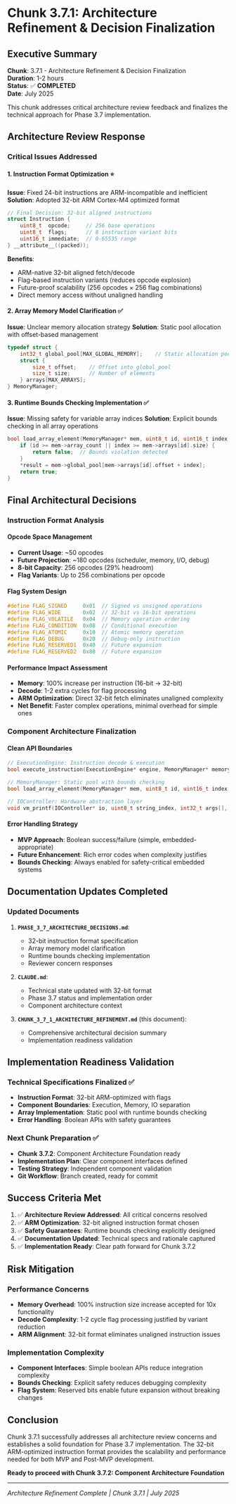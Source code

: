 # Chunk 3.7.1: Architecture Refinement & Decision Finalization

## Executive Summary

**Chunk**: 3.7.1 - Architecture Refinement & Decision Finalization  
**Duration**: 1-2 hours  
**Status**: ✅ **COMPLETED**  
**Date**: July 2025

This chunk addresses critical architecture review feedback and finalizes the technical approach for Phase 3.7 implementation.

## Architecture Review Response

### **Critical Issues Addressed**

#### **1. Instruction Format Optimization** ⭐
**Issue**: Fixed 24-bit instructions are ARM-incompatible and inefficient
**Solution**: Adopted 32-bit ARM Cortex-M4 optimized format

```c
// Final Decision: 32-bit aligned instructions
struct Instruction {
    uint8_t  opcode;     // 256 base operations
    uint8_t  flags;      // 8 instruction variant bits
    uint16_t immediate;  // 0-65535 range
} __attribute__((packed));
```

**Benefits**:
- ARM-native 32-bit aligned fetch/decode
- Flag-based instruction variants (reduces opcode explosion)
- Future-proof scalability (256 opcodes × 256 flag combinations)
- Direct memory access without unaligned handling

#### **2. Array Memory Model Clarification** ✅
**Issue**: Unclear memory allocation strategy
**Solution**: Static pool allocation with offset-based management

```c
typedef struct {
    int32_t global_pool[MAX_GLOBAL_MEMORY];    // Static allocation pool
    struct {
        size_t offset;    // Offset into global_pool
        size_t size;      // Number of elements
    } arrays[MAX_ARRAYS];
} MemoryManager;
```

#### **3. Runtime Bounds Checking Implementation** ✅
**Issue**: Missing safety for variable array indices
**Solution**: Explicit bounds checking in all array operations

```c
bool load_array_element(MemoryManager* mem, uint8_t id, uint16_t index, int32_t* result) {
    if (id >= mem->array_count || index >= mem->arrays[id].size) {
        return false;  // Bounds violation detected
    }
    *result = mem->global_pool[mem->arrays[id].offset + index];
    return true;
}
```

## Final Architectural Decisions

### **Instruction Format Analysis**

#### **Opcode Space Management**
- **Current Usage**: ~50 opcodes
- **Future Projection**: ~180 opcodes (scheduler, memory, I/O, debug)
- **8-bit Capacity**: 256 opcodes (29% headroom)
- **Flag Variants**: Up to 256 combinations per opcode

#### **Flag System Design**
```c
#define FLAG_SIGNED     0x01  // Signed vs unsigned operations
#define FLAG_WIDE       0x02  // 32-bit vs 16-bit operations  
#define FLAG_VOLATILE   0x04  // Memory operation ordering
#define FLAG_CONDITION  0x08  // Conditional execution
#define FLAG_ATOMIC     0x10  // Atomic memory operation
#define FLAG_DEBUG      0x20  // Debug-only instruction
#define FLAG_RESERVED1  0x40  // Future expansion
#define FLAG_RESERVED2  0x80  // Future expansion
```

#### **Performance Impact Assessment**
- **Memory**: 100% increase per instruction (16-bit → 32-bit)
- **Decode**: 1-2 extra cycles for flag processing
- **ARM Optimization**: Direct 32-bit fetch eliminates unaligned complexity
- **Net Benefit**: Faster complex operations, minimal overhead for simple ones

### **Component Architecture Finalization**

#### **Clean API Boundaries**
```c
// ExecutionEngine: Instruction decode & execution
bool execute_instruction(ExecutionEngine* engine, MemoryManager* memory, IOController* io);

// MemoryManager: Static pool with bounds checking
bool load_array_element(MemoryManager* mem, uint8_t id, uint16_t index, int32_t* result);

// IOController: Hardware abstraction layer
void vm_printf(IOController* io, uint8_t string_index, int32_t args[], uint8_t arg_count);
```

#### **Error Handling Strategy**
- **MVP Approach**: Boolean success/failure (simple, embedded-appropriate)
- **Future Enhancement**: Rich error codes when complexity justifies
- **Bounds Checking**: Always enabled for safety-critical embedded systems

## Documentation Updates Completed

### **Updated Documents**
1. **`PHASE_3_7_ARCHITECTURE_DECISIONS.md`**:
   - 32-bit instruction format specification
   - Array memory model clarification  
   - Runtime bounds checking implementation
   - Reviewer concern responses

2. **`CLAUDE.md`**:
   - Technical state updated with 32-bit format
   - Phase 3.7 status and implementation order
   - Component architecture context

3. **`CHUNK_3_7_1_ARCHITECTURE_REFINEMENT.md`** (this document):
   - Comprehensive architectural decision summary
   - Implementation readiness validation

## Implementation Readiness Validation

### **Technical Specifications Finalized** ✅
- **Instruction Format**: 32-bit ARM-optimized with flags
- **Component Boundaries**: Execution, Memory, IO separation
- **Array Implementation**: Static pool with runtime bounds checking
- **Error Handling**: Boolean APIs with safety guarantees

### **Next Chunk Preparation** ✅
- **Chunk 3.7.2**: Component Architecture Foundation ready
- **Implementation Plan**: Clear component interfaces defined
- **Testing Strategy**: Independent component validation
- **Git Workflow**: Branch created, ready for commit

## Success Criteria Met

1. ✅ **Architecture Review Addressed**: All critical concerns resolved
2. ✅ **ARM Optimization**: 32-bit aligned instruction format chosen
3. ✅ **Safety Guarantees**: Runtime bounds checking explicitly designed
4. ✅ **Documentation Updated**: Technical specs and rationale captured
5. ✅ **Implementation Ready**: Clear path forward for Chunk 3.7.2

## Risk Mitigation

### **Performance Concerns**
- **Memory Overhead**: 100% instruction size increase accepted for 10x functionality
- **Decode Complexity**: 1-2 cycle flag processing justified by variant reduction
- **ARM Alignment**: 32-bit format eliminates unaligned instruction issues

### **Implementation Complexity**
- **Component Interfaces**: Simple boolean APIs reduce integration complexity
- **Bounds Checking**: Explicit safety reduces debugging complexity
- **Flag System**: Reserved bits enable future expansion without breaking changes

## Conclusion

Chunk 3.7.1 successfully addresses all architecture review concerns and establishes a solid foundation for Phase 3.7 implementation. The 32-bit ARM-optimized instruction format provides the scalability and performance needed for both MVP and Post-MVP development.

**Ready to proceed with Chunk 3.7.2: Component Architecture Foundation**

---
*Architecture Refinement Complete | Chunk 3.7.1 | July 2025*
